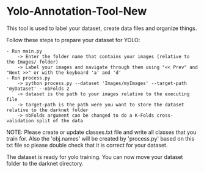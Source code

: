 # Yolo-Annotation-Tool-New

This tool is used to label your dataset, create data files and organize things.

Follow these steps to prepare your dataset for YOLO:

	- Run main.py
		-> Enter the folder name that contains your images (relative to the Images/ folder)
		-> Label your images and navigate through them using "<< Prev" and "Next >>" or with the keyboard 'a' and 'd'
	- Run process.py 
		-> python process.py --dataset 'Images/myImages' --target-path 'myDataset' --nbFolds 2
		-> dataset is the path to your images relative to the executing file
		-> target-path is the path were you want to store the dataset relative to the darknet folder
		-> nbFolds argument can be changed to do a K-Folds cross-validation split of the data

NOTE: Please create or update classes.txt file and write all classes that you train for. Also the 'obj.names' will be created by 'process.py' based on this txt file so please double check that it is correct for your dataset.

The dataset is ready for yolo training. You can now move your dataset folder to the darknet directory.
